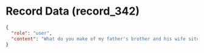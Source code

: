 # Record Data (record_342)

```json
{
  "role": "user",
  "content": "What do you make of my father's brother and his wife situation with what she told my mother?"
}
```
